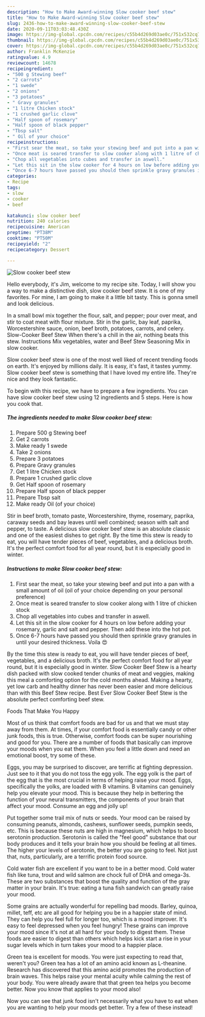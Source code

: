 ```yaml
---
description: "How to Make Award-winning Slow cooker beef stew"
title: "How to Make Award-winning Slow cooker beef stew"
slug: 2436-how-to-make-award-winning-slow-cooker-beef-stew
date: 2020-09-11T03:03:48.430Z
image: https://img-global.cpcdn.com/recipes/c55b4d269d03ae0c/751x532cq70/slow-cooker-beef-stew-recipe-main-photo.jpg
thumbnail: https://img-global.cpcdn.com/recipes/c55b4d269d03ae0c/751x532cq70/slow-cooker-beef-stew-recipe-main-photo.jpg
cover: https://img-global.cpcdn.com/recipes/c55b4d269d03ae0c/751x532cq70/slow-cooker-beef-stew-recipe-main-photo.jpg
author: Franklin McKenzie
ratingvalue: 4.9
reviewcount: 14678
recipeingredient:
- "500 g Stewing beef"
- "2 carrots"
- "1 swede"
- "2 onions"
- "3 potatoes"
- " Gravy granules"
- "1 litre Chicken stock"
- "1 crushed garlic clove"
- "Half spoon of rosemary"
- "Half spoon of black pepper"
- "Tbsp salt"
- " Oil of your choice"
recipeinstructions:
- "First sear the meat, so take your stewing beef and put into a pan with a small amount of oil (oil of your choice depending on your personal preference)"
- "Once meat is seared transfer to slow cooker along with 1 litre of chicken stock"
- "Chop all vegetables into cubes and transfer in aswell."
- "Let this sit in the slow cooker for 4 hours on low before adding your rosemary, garlic and salt and pepper. Then add these into the hot pot."
- "Once 6-7 hours have passed you should then sprinkle gravy granules in until your desired thickness. Voila 😍"
categories:
- Recipe
tags:
- slow
- cooker
- beef

katakunci: slow cooker beef 
nutrition: 240 calories
recipecuisine: American
preptime: "PT38M"
cooktime: "PT50M"
recipeyield: "2"
recipecategory: Dessert

---
```



![Slow cooker beef stew](https://img-global.cpcdn.com/recipes/c55b4d269d03ae0c/751x532cq70/slow-cooker-beef-stew-recipe-main-photo.jpg)

Hello everybody, it's Jim, welcome to my recipe site. Today, I will show you a way to make a distinctive dish, slow cooker beef stew. It is one of my favorites. For mine, I am going to make it a little bit tasty. This is gonna smell and look delicious.

In a small bowl mix together the flour, salt, and pepper; pour over meat, and stir to coat meat with flour mixture. Stir in the garlic, bay leaf, paprika, Worcestershire sauce, onion, beef broth, potatoes, carrots, and celery. Slow-Cooker Beef Stew When there&#39;s a chill in the air, nothing beats this stew. Instructions Mix vegetables, water and Beef Stew Seasoning Mix in slow cooker.

Slow cooker beef stew is one of the most well liked of recent trending foods on earth. It's enjoyed by millions daily. It is easy, it's fast, it tastes yummy. Slow cooker beef stew is something that I have loved my entire life. They're nice and they look fantastic.


To begin with this recipe, we have to prepare a few ingredients. You can have slow cooker beef stew using 12 ingredients and 5 steps. Here is how you cook that.

<!--inarticleads1-->

##### The ingredients needed to make Slow cooker beef stew:

1. Prepare 500 g Stewing beef
1. Get 2 carrots
1. Make ready 1 swede
1. Take 2 onions
1. Prepare 3 potatoes
1. Prepare  Gravy granules
1. Get 1 litre Chicken stock
1. Prepare 1 crushed garlic clove
1. Get Half spoon of rosemary
1. Prepare Half spoon of black pepper
1. Prepare Tbsp salt
1. Make ready  Oil (of your choice)


Stir in beef broth, tomato paste, Worcestershire, thyme, rosemary, paprika, caraway seeds and bay leaves until well combined; season with salt and pepper, to taste. A delicious slow cooker beef stew is an absolute classic and one of the easiest dishes to get right. By the time this stew is ready to eat, you will have tender pieces of beef, vegetables, and a delicious broth. It&#39;s the perfect comfort food for all year round, but it is especially good in winter. 

<!--inarticleads2-->

##### Instructions to make Slow cooker beef stew:

1. First sear the meat, so take your stewing beef and put into a pan with a small amount of oil (oil of your choice depending on your personal preference)
1. Once meat is seared transfer to slow cooker along with 1 litre of chicken stock
1. Chop all vegetables into cubes and transfer in aswell.
1. Let this sit in the slow cooker for 4 hours on low before adding your rosemary, garlic and salt and pepper. Then add these into the hot pot.
1. Once 6-7 hours have passed you should then sprinkle gravy granules in until your desired thickness. Voila 😍


By the time this stew is ready to eat, you will have tender pieces of beef, vegetables, and a delicious broth. It&#39;s the perfect comfort food for all year round, but it is especially good in winter. Slow Cooker Beef Stew is a hearty dish packed with slow cooked tender chunks of meat and veggies, making this meal a comforting option for the cold months ahead. Making a hearty, yet low carb and healthy dinner has never been easier and more delicious than with this Beef Stew recipe. Best Ever Slow Cooker Beef Stew is the absolute perfect comforting beef stew. 

Foods That Make You Happy


Most of us think that comfort foods are bad for us and that we must stay away from them. At times, if your comfort food is essentially candy or other junk foods, this is true. Otherwise, comfort foods can be super nourishing and good for you. There are a number of foods that basically can improve your moods when you eat them. When you feel a little down and need an emotional boost, try some of these.

Eggs, you may be surprised to discover, are terrific at fighting depression. Just see to it that you do not toss the egg yolk. The egg yolk is the part of the egg that is the most crucial in terms of helping raise your mood. Eggs, specifically the yolks, are loaded with B vitamins. B vitamins can genuinely help you elevate your mood. This is because they help in bettering the function of your neural transmitters, the components of your brain that affect your mood. Consume an egg and jolly up!

Put together some trail mix of nuts or seeds. Your mood can be raised by consuming peanuts, almonds, cashews, sunflower seeds, pumpkin seeds, etc. This is because these nuts are high in magnesium, which helps to boost serotonin production. Serotonin is called the "feel good" substance that our body produces and it tells your brain how you should be feeling at all times. The higher your levels of serotonin, the better you are going to feel. Not just that, nuts, particularly, are a terrific protein food source.

Cold water fish are excellent if you want to be in a better mood. Cold water fish like tuna, trout and wild salmon are chock full of DHA and omega-3s. These are two substances that boost the quality and function of the gray matter in your brain. It's true: eating a tuna fish sandwich can greatly raise your mood. 

Some grains are actually wonderful for repelling bad moods. Barley, quinoa, millet, teff, etc are all good for helping you be in a happier state of mind. They can help you feel full for longer too, which is a mood improver. It's easy to feel depressed when you feel hungry! These grains can improve your mood since it's not at all hard for your body to digest them. These foods are easier to digest than others which helps kick start a rise in your sugar levels which in turn takes your mood to a happier place.

Green tea is excellent for moods. You were just expecting to read that, weren't you? Green tea has a lot of an amino acid known as L-theanine. Research has discovered that this amino acid promotes the production of brain waves. This helps raise your mental acuity while calming the rest of your body. You were already aware that that green tea helps you become better. Now you know that applies to your mood also!

Now you can see that junk food isn't necessarily what you have to eat when you are wanting to help your moods get better. Try a few of these instead!

